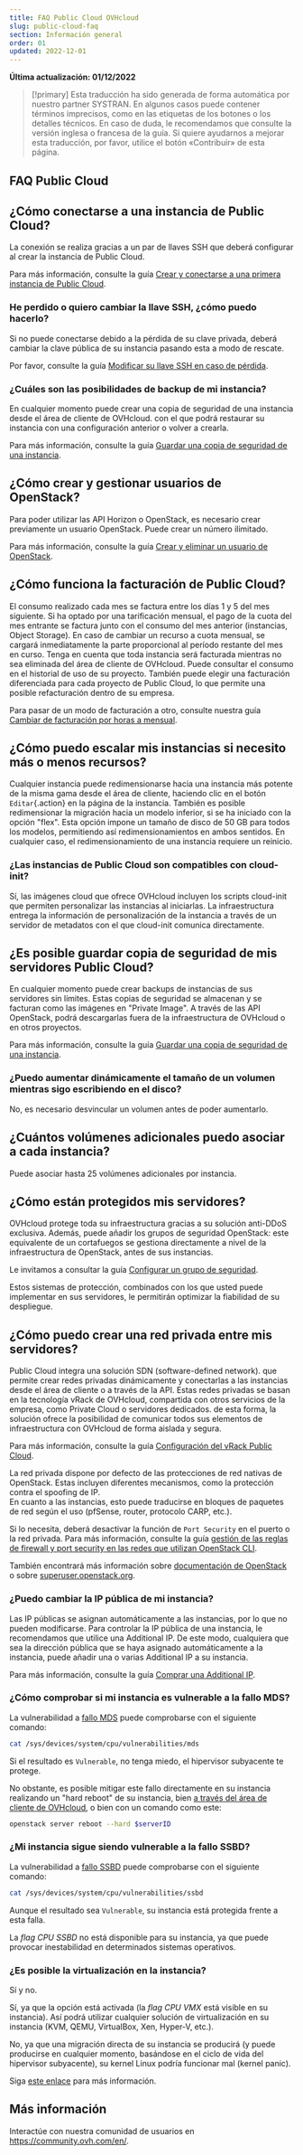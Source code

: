 ```yaml
---
title: FAQ Public Cloud OVHcloud
slug: public-cloud-faq
section: Información general
order: 01
updated: 2022-12-01
---
```


**Última actualización: 01/12/2022**

> [!primary]
> Esta traducción ha sido generada de forma automática por nuestro partner SYSTRAN. En algunos casos puede contener términos imprecisos, como en las etiquetas de los botones o los detalles técnicos. En caso de duda, le recomendamos que consulte la versión inglesa o francesa de la guía. Si quiere ayudarnos a mejorar esta traducción, por favor, utilice el botón «Contribuir» de esta página.
> 

## FAQ Public Cloud

## ¿Cómo conectarse a una instancia de Public Cloud?

La conexión se realiza gracias a un par de llaves SSH que deberá configurar al crear la instancia de Public Cloud.

Para más información, consulte la guía [Crear y conectarse a una primera instancia de Public Cloud](https://docs.ovh.com/us/es/public-cloud/public-cloud-primeros-pasos/).

### He perdido o quiero cambiar la llave SSH, ¿cómo puedo hacerlo?

Si no puede conectarse debido a la pérdida de su clave privada, deberá cambiar la clave pública de su instancia pasando esta a modo de rescate.

Por favor, consulte la guía [Modificar su llave SSH en caso de pérdida](https://docs.ovh.com/us/es/public-cloud/modificar_su_llave_ssh_en_caso_de_perdida/).

### ¿Cuáles son las posibilidades de backup de mi instancia?

En cualquier momento puede crear una copia de seguridad de una instancia desde el área de cliente de OVHcloud. con el que podrá restaurar su instancia con una configuración anterior o volver a crearla.

Para más información, consulte la guía [Guardar una copia de seguridad de una instancia](https://docs.ovh.com/us/es/public-cloud/guardar_copia_de_seguridad_de_una_instancia/).

## ¿Cómo crear y gestionar usuarios de OpenStack?  

Para poder utilizar las API Horizon o OpenStack, es necesario crear previamente un usuario OpenStack. Puede crear un número ilimitado.

Para más información, consulte la guía [Crear y eliminar un usuario de OpenStack](https://docs.ovh.com/us/es/public-cloud/crear-y-eliminar-un-usuario-de-openstack/).

## ¿Cómo funciona la facturación de Public Cloud?

El consumo realizado cada mes se factura entre los días 1 y 5 del mes siguiente. Si ha optado por una tarificación mensual, el pago de la cuota del mes entrante se factura junto con el consumo del mes anterior (instancias, Object Storage). En caso de cambiar un recurso a cuota mensual, se cargará inmediatamente la parte proporcional al período restante del mes en curso.
Tenga en cuenta que toda instancia será facturada mientras no sea eliminada del área de cliente de OVHcloud.
Puede consultar el consumo en el historial de uso de su proyecto. También puede elegir una facturación diferenciada para cada proyecto de Public Cloud, lo que permite una posible refacturación dentro de su empresa.

Para pasar de un modo de facturación a otro, consulte nuestra guía [Cambiar de facturación por horas a mensual](https://docs.ovh.com/us/es/public-cloud/cambiar-modalidad-facturacion-public-cloud/).

## ¿Cómo puedo escalar mis instancias si necesito más o menos recursos?

Cualquier instancia puede redimensionarse hacia una instancia más potente de la misma gama desde el área de cliente, haciendo clic en el botón `Editar`{.action} en la página de la instancia. También es posible redimensionar la migración hacia un modelo inferior, si se ha iniciado con la opción "flex". Esta opción impone un tamaño de disco de 50 GB para todos los modelos, permitiendo así redimensionamientos en ambos sentidos.
En cualquier caso, el redimensionamiento de una instancia requiere un reinicio.

### ¿Las instancias de Public Cloud son compatibles con cloud-init?

Sí, las imágenes cloud que ofrece OVHcloud incluyen los scripts cloud-init que permiten personalizar las instancias al iniciarlas. La infraestructura entrega la información de personalización de la instancia a través de un servidor de metadatos con el que cloud-init comunica directamente.

## ¿Es posible guardar copia de seguridad de mis servidores Public Cloud?

En cualquier momento puede crear backups de instancias de sus servidores sin límites. Estas copias de seguridad se almacenan y se facturan como las imágenes en "Private Image". A través de las API OpenStack, podrá descargarlas fuera de la infraestructura de OVHcloud o en otros proyectos.

Para más información, consulte la guía [Guardar una copia de seguridad de una instancia](https://docs.ovh.com/us/es/public-cloud/guardar_copia_de_seguridad_de_una_instancia/).

### ¿Puedo aumentar dinámicamente el tamaño de un volumen mientras sigo escribiendo en el disco?

No, es necesario desvincular un volumen antes de poder aumentarlo.

## ¿Cuántos volúmenes adicionales puedo asociar a cada instancia?

Puede asociar hasta 25 volúmenes adicionales por instancia.

## ¿Cómo están protegidos mis servidores?

OVHcloud protege toda su infraestructura gracias a su solución anti-DDoS exclusiva. Además, puede añadir los grupos de seguridad OpenStack: este equivalente de un cortafuegos se gestiona directamente a nivel de la infraestructura de OpenStack, antes de sus instancias.

Le invitamos a consultar la guía [Configurar un grupo de seguridad](https://docs.ovh.com/us/es/public-cloud/configure-security-group-horizon).

Estos sistemas de protección, combinados con los que usted puede implementar en sus servidores, le permitirán optimizar la fiabilidad de su despliegue.

## ¿Cómo puedo crear una red privada entre mis servidores?

Public Cloud integra una solución SDN (software-defined network). que permite crear redes privadas dinámicamente y conectarlas a las instancias desde el área de cliente o a través de la API.
Estas redes privadas se basan en la tecnología vRack de OVHcloud, compartida con otros servicios de la empresa, como Private Cloud o servidores dedicados. de esta forma, la solución ofrece la posibilidad de comunicar todos sus elementos de infraestructura con OVHcloud de forma aislada y segura.

Para más información, consulte la guía [Configuración del vRack Public Cloud](https://docs.ovh.com/us/es/publiccloud/network-services/public-cloud-vrack/).

La red privada dispone por defecto de las protecciones de red nativas de OpenStack. Estas incluyen diferentes mecanismos, como la protección contra el spoofing de IP.<br>
En cuanto a las instancias, esto puede traducirse en bloques de paquetes de red según el uso (pfSense, router, protocolo CARP, etc.).

Si lo necesita, deberá desactivar la función de `Port Security` en el puerto o la red privada.
Para más información, consulte la guía [gestión de las reglas de firewall y port security en las redes que utilizan OpenStack CLI](https://docs.ovh.com/us/es/public-cloud/firewall_security_pci/).

También encontrará más información sobre [documentación de OpenStack](https://docs.openstack.org/developer/dragonflow/specs/mac_spoofing.html) o sobre [superuser.openstack.org](https://superuser.openstack.org/articles/managing-port-level-security-openstack/).

### ¿Puedo cambiar la IP pública de mi instancia?

Las IP públicas se asignan automáticamente a las instancias, por lo que no pueden modificarse. Para controlar la IP pública de una instancia, le recomendamos que utilice una Additional IP. De este modo, cualquiera que sea la dirección pública que se haya asignado automáticamente a la instancia, puede añadir una o varias Additional IP a su instancia.

Para más información, consulte la guía [Comprar una Additional IP](https://docs.ovh.com/us/es/publiccloud/network-services/buy-additional-ip/).

### ¿Cómo comprobar si mi instancia es vulnerable a la fallo MDS?

La vulnerabilidad a [fallo MDS](https://www.kernel.org/doc/html/latest/admin-guide/hw-vuln/mds.html) puede comprobarse con el siguiente comando:

```bash
cat /sys/devices/system/cpu/vulnerabilities/mds
```

Si el resultado es `Vulnerable`, no tenga miedo, el hipervisor subyacente te protege.

No obstante, es posible mitigar este fallo directamente en su instancia realizando un "hard reboot" de su instancia, bien [a través del área de cliente de OVHcloud](https://docs.ovh.com/us/es/public-cloud/empezar-con-una-instancia-public-cloud/), o bien con un comando como este:

```bash
openstack server reboot --hard $serverID
```

### ¿Mi instancia sigue siendo vulnerable a la fallo SSBD?

La vulnerabilidad a [fallo SSBD](https://www.kernel.org/doc/html/latest/userspace-api/spec_ctrl.html) puede comprobarse con el siguiente comando:

```bash
cat /sys/devices/system/cpu/vulnerabilities/ssbd
```

Aunque el resultado sea `Vulnerable`, su instancia está protegida frente a esta falla.

La *flag CPU SSBD* no está disponible para su instancia, ya que puede provocar inestabilidad en determinados sistemas operativos.

### ¿Es posible la virtualización en la instancia?

Sí y no.

Sí, ya que la opción está activada (la *flag CPU VMX* está visible en su instancia). Así podrá utilizar cualquier solución de virtualización en su instancia (KVM, QEMU, VirtualBox, Xen, Hyper-V, etc.).

No, ya que una migración directa de su instancia se producirá (y puede producirse en cualquier momento, basándose en el ciclo de vida del hipervisor subyacente), su kernel Linux podría funcionar mal (kernel panic).

Siga [este enlace](https://www.linux-kvm.org/page/Nested_Guests#Limitations) para más información.

## Más información

Interactúe con nuestra comunidad de usuarios en <https://community.ovh.com/en/>.
